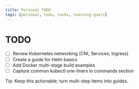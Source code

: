 ```yaml
---
title: Personal TODO
tags: [personal, todo, tasks, learning-goals]
---
```


# TODO

- [ ] Review Kubernetes networking (CNI, Services, Ingress)
- [ ] Create a guide for Helm basics
- [ ] Add Docker multi-stage build examples
- [ ] Capture common kubectl one-liners in commands section

Tip: Keep this actionable; turn multi-step items into guides.

